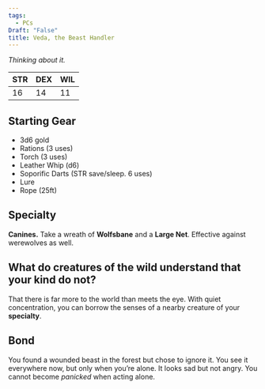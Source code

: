 ```yaml
---
tags:
  - PCs
Draft: "False"
title: Veda, the Beast Handler
---
```


*Thinking about it.*

| STR | DEX | WIL |
| --- | --- | --- |
| 16  | 14  | 11  |

## Starting Gear
 - 3d6 gold
 - Rations (3 uses)
 - Torch (3 uses)
 - Leather Whip (d6)
 - Soporific Darts (STR save/sleep. 6 uses)
 - Lure
 - Rope (25ft)
## Specialty
**Canines.** Take a wreath of **Wolfsbane** and a **Large Net**. Effective against werewolves as well.
## What do creatures of the wild understand that your kind do not?
That there is far more to the world than meets the eye. With quiet concentration, you can borrow the senses of a nearby creature of your **specialty**.
## Bond
You found a wounded beast in the forest but chose to ignore it. You see it everywhere now, but only when you’re alone. It looks sad but not angry. You cannot become _panicked_ when acting alone.